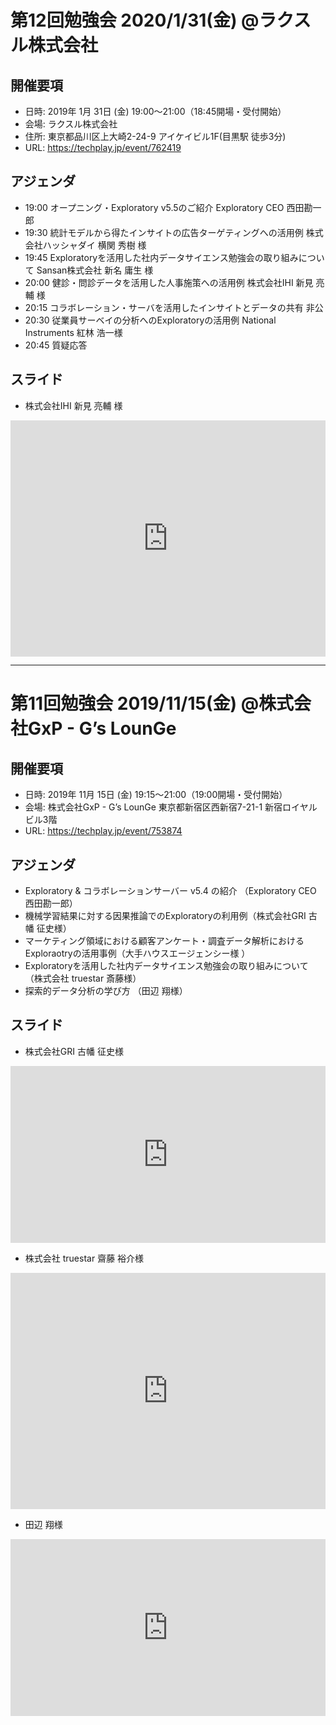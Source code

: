 # 第12回勉強会 2020/1/31(金) @ラクスル株式会社

## 開催要項
* 日時: 2019年 1月 31日 (金) 19:00〜21:00（18:45開場・受付開始）
* 会場: ラクスル株式会社
* 住所: 東京都品川区上大崎2-24-9 アイケイビル1F(目黒駅 徒歩3分) 
* URL: https://techplay.jp/event/762419

## アジェンダ
* 19:00	オープニング・Exploratory v5.5のご紹介	Exploratory CEO 西田勘一郎
* 19:30	統計モデルから得たインサイトの広告ターゲティングへの活用例	株式会社ハッシャダイ 横関 秀樹 様
* 19:45	Exploratoryを活用した社内データサイエンス勉強会の取り組みについて	Sansan株式会社 新名 庸生 様
* 20:00	健診・問診データを活用した人事施策への活用例	株式会社IHI 新見 亮輔 様
* 20:15	コラボレーション・サーバを活用したインサイトとデータの共有	非公
* 20:30	従業員サーベイの分析へのExploratoryの活用例	National Instruments 紅林 浩一様
* 20:45	質疑応答

## スライド
* 株式会社IHI 新見 亮輔 様
<div style="left: 0; width: 100%; height: 0; position: relative; padding-bottom: 74.9296%;"><iframe src="https://speakerdeck.com/player/8bc26d42ac44455386161c684b397e67" style="border: 0; top: 0; left: 0; width: 100%; height: 100%; position: absolute;" allowfullscreen scrolling="no" allow="encrypted-media"></iframe></div>
	

---


# 第11回勉強会 2019/11/15(金) @株式会社GxP - G’s LounGe

## 開催要項
* 日時: 2019年 11月 15日 (金) 19:15〜21:00（19:00開場・受付開始）
* 会場: 株式会社GxP - G’s LounGe 東京都新宿区西新宿7-21-1 新宿ロイヤルビル3階
* URL: https://techplay.jp/event/753874

## アジェンダ
* Exploratory & コラボレーションサーバー v5.4 の紹介 （Exploratory CEO 西田勘一郎）
* 機械学習結果に対する因果推論でのExploratoryの利用例（株式会社GRI 古幡 征史様）
* マーケティング領域における顧客アンケート・調査データ解析におけるExploraotryの活用事例（大手ハウスエージェンシー様 ）
* Exploratoryを活用した社内データサイエンス勉強会の取り組みについて（株式会社 truestar 斎藤様）
* 探索的データ分析の学び方 （田辺 翔様）


## スライド
* 株式会社GRI 古幡 征史様
<div style="left: 0; width: 100%; height: 0; position: relative; padding-bottom: 56.1972%;"><iframe src="https://speakerdeck.com/player/5695cc1cbc4c42228ceb082cf9b7fee2" style="border: 0; top: 0; left: 0; width: 100%; height: 100%; position: absolute;" allowfullscreen scrolling="no" allow="encrypted-media"></iframe></div>

* 株式会社 truestar 齋藤 裕介様
<div style="left: 0; width: 100%; height: 0; position: relative; padding-bottom: 74.9296%;"><iframe src="https://speakerdeck.com/player/43be7c59e65c426381f18efb060fce6c" style="border: 0; top: 0; left: 0; width: 100%; height: 100%; position: absolute;" allowfullscreen scrolling="no" allow="encrypted-media"></iframe></div>

* 田辺 翔様
<div style="left: 0; width: 100%; height: 0; position: relative; padding-bottom: 56.1972%;"><iframe src="https://speakerdeck.com/player/0cb737d06efb4524bc71b113fcc920a6" style="border: 0; top: 0; left: 0; width: 100%; height: 100%; position: absolute;" allowfullscreen scrolling="no" allow="encrypted-media"></iframe></div>

